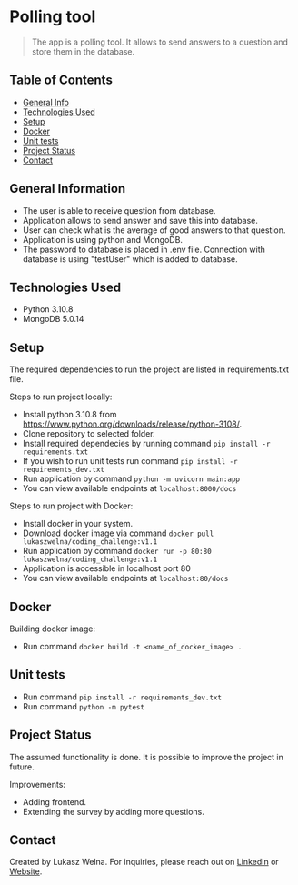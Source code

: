 # Polling tool
> The app is a polling tool. It allows to send answers to a question and store them in the database. 

## Table of Contents
* [General Info](#general-information)
* [Technologies Used](#technologies-used)
* [Setup](#setup)
* [Docker](#docker)
* [Unit tests](#unit-tests)
* [Project Status](#project-status)
* [Contact](#contact)

## General Information
- The user is able to receive question from database.
- Application allows to send answer and save this into database.
- User can check what is the average of good answers to that question.
- Application is using python and MongoDB.
- The password to database is placed in .env file. Connection with database is using "testUser" which is added to database. 

## Technologies Used
- Python 3.10.8
- MongoDB 5.0.14

## Setup
The required dependencies to run the project are listed in requirements.txt file.

Steps to run project locally:
- Install python 3.10.8 from https://www.python.org/downloads/release/python-3108/.
- Clone repository to selected folder.
- Install required dependecies by running command `pip install -r requirements.txt`
- If you wish to run unit tests run command `pip install -r requirements_dev.txt`
- Run application by command `python -m uvicorn main:app`
- You can view available endpoints at `localhost:8000/docs`

Steps to run project with Docker:
- Install docker in your system.
- Download docker image via command `docker pull lukaszwelna/coding_challenge:v1.1`
- Run application by command `docker run -p 80:80 lukaszwelna/coding_challenge:v1.1`
- Application is accessible in localhost port 80
- You can view available endpoints at `localhost:80/docs`

## Docker
Building docker image:
- Run command `docker build -t <name_of_docker_image> .`

## Unit tests
- Run command `pip install -r requirements_dev.txt`
- Run command `python -m pytest`

## Project Status
The assumed functionality is done. 
It is possible to improve the project in future. 

Improvements:
- Adding frontend.
- Extending the survey by adding more questions. 

## Contact
Created by Lukasz Welna. For inquiries, please reach out on [LinkedIn](https://www.linkedin.com/in/lukasz-welna) or [Website](https://lukasz-welna.profesjonalnyprogramista.pl/).
